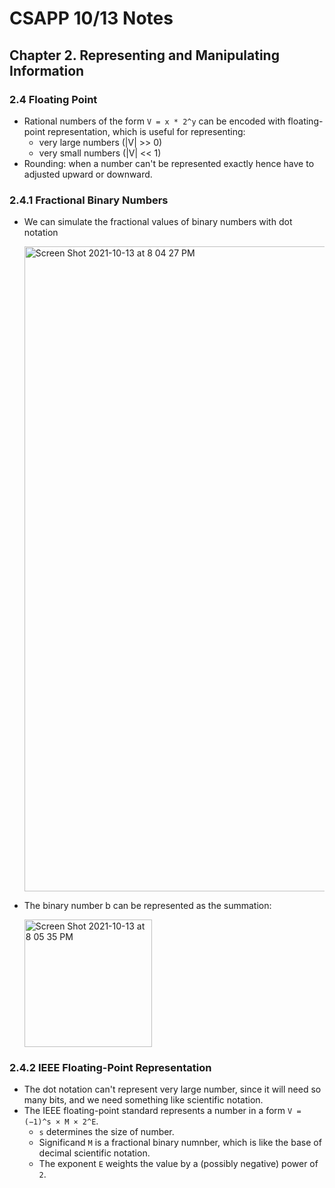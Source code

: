 # CSAPP 10/13 Notes
## Chapter 2. Representing and Manipulating Information
### 2.4 Floating Point
* Rational numbers of the form `V = x * 2^y` can be encoded with floating-point representation, which is useful for representing:
  * very large numbers (|V| >> 0)
  * very small numbers (|V| << 1)
* Rounding: when a number can't be represented exactly hence have to adjusted upward or downward.

### 2.4.1 Fractional Binary Numbers
* We can simulate the fractional values of binary numbers with dot notation
  
  <img width="1032" alt="Screen Shot 2021-10-13 at 8 04 27 PM" src="https://user-images.githubusercontent.com/26990923/137243903-695b90e8-9e22-42b7-9e2c-5965e9f1b8b2.png">

* The binary number b can be represented as the summation: 

  <img width="204" alt="Screen Shot 2021-10-13 at 8 05 35 PM" src="https://user-images.githubusercontent.com/26990923/137244017-a123a484-0a7a-409d-9994-f776805f2dc7.png">

### 2.4.2 IEEE Floating-Point Representation
* The dot notation can't represent very large number, since it will need so many bits, and we need something like scientific notation.
* The IEEE floating-point standard represents a number in a form `V = (−1)^s × M × 2^E`.
  * `s` determines the size of number.
  * Significand `M` is a fractional binary numnber, which is like the base of decimal scientific notation.
  * The exponent `E` weights the value by a (possibly negative) power of `2`.

